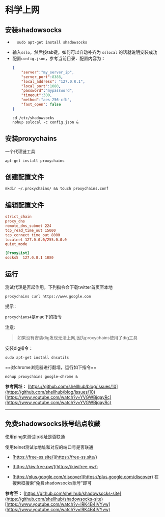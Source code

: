 # 科学上网

## 安装shadowsocks

- ```shell
    sudo apt-get install shadowsocks
    ```
- 输入`sslo`，然后按tab键，如何可以自动补齐为 `sslocal` 的话就说明安装成功
- 配置`config.json`，参考当前目录．配置内容为：
    ```json
    {
        "server":"my_server_ip",
        "server_port":8388,
        "local_address": "127.0.0.1",
        "local_port":1080,
        "password":"mypassword",
        "timeout":300,
        "method":"aes-256-cfb",
        "fast_open": false
    }
    ```
    ```shell
    cd /etc/shadowsocks
    nohup sslocal -c config.json &
    ```

## 安装proxychains

一个代理链工具

```shell
apt-get install proxychains
```

## 创建配置文件

```shell
mkdir ~/.proxychains/ && touch proxychains.conf
```

## 编辑配置文件

```conf
strict_chain
proxy_dns
remote_dns_subnet 224
tcp_read_time_out 15000
tcp_connect_time_out 8000
localnet 127.0.0.0/255.0.0.0
quiet_mode

[ProxyList]
socks5  127.0.0.1 1080
```

## 运行

测试代理是否起作用，下列指令会下载twitter首页至本地

```shell
proxychains curl https://www.google.com
```

提示：

`proxychians4`是mac下的指令

注意:

>如果没有安装dig发现无法上网,因为proxychains使用了dig工具

安装dig指令：

```shell
sudo apt-get install dnsutils
```

==对chrome浏览器进行翻墙，运行如下指令==

```shell
nohup proxychains google-chrome &
```

**参考网址：** [https://github.com/shellhub/blog/issues/10](https://github.com/shellhub/blog/issues/10)
[https://www.youtube.com/watch?v=YVGWBjgayRc](https://www.youtube.com/watch?v=YVGWBjgayRc)

---

## 免费shadowsocks账号站点收藏

使用ping来测试ip地址是否联通

使用telnet测试ip地址和对应的端口号是否联通

- [https://free-ss.site/](https://free-ss.site/)

- [https://kiwifree.pw/](https://kiwifree.pw/)

- [https://plus.google.com/discover](https://plus.google.com/discover)
    在搜索框搜索"免费shadowsocks账号"即可

**参考至：** [https://github.com/shellhub/shadowsocks-site](https://github.com/shellhub/shadowsocks-site)
[https://www.youtube.com/watch?v=lRK4B4IVYvw](https://www.youtube.com/watch?v=lRK4B4IVYvw)
​